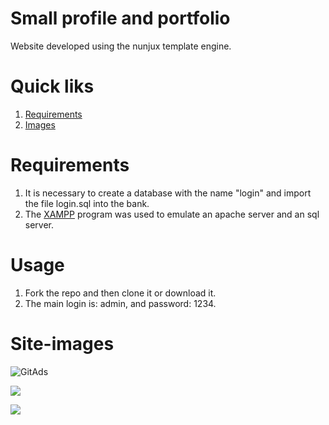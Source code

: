 # Small profile and portfolio

Website developed using the nunjux template engine.
 
# Quick liks
1. [Requirements](#requirements)
2. [Images](#Site-images)

 

# Requirements
1. It is necessary to create a database with the name "login" and import the file login.sql into the bank.
2. The [XAMPP](https://www.apachefriends.org/pt_br/index.html) program was used to emulate an apache server and an sql server.  

# Usage
1. Fork the repo and then clone it or download it.
2. The main login is: admin, and password: 1234.
  
# Site-images
<a> <img src="https://mir-s3-cdn-cf.behance.net/project_modules/fs/2525a9101637051.5f2364dde4e52.png" alt="GitAds"/> </a>

<a> <img src="https://mir-s3-cdn-cf.behance.net/project_modules/fs/44627e101637051.5f2364dde4779.png"/> </a>

<a> <img src="https://mir-s3-cdn-cf.behance.net/project_modules/fs/25d3b0101637051.5f2364dde5523.png"/> </a>
